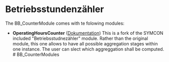 # Betriebsstundenzähler

The BB_CounterModule comes with te folowing modules:

- __OperatingHoursCounter__ ([Dokumentation](Betriebsstundenzaehler))
	This is a fork of the SYMCON included "Betriebsstudnezähler" module.
	Rather than the original module, this one allows to have all possible aggregation stages within one instance.
	The user can slect which aggreggation shall be computed. #   B B _ C o u n t e r M o d u l e s  
 